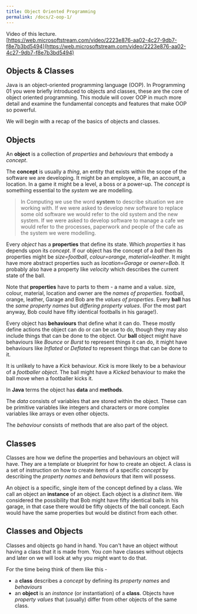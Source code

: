 ```yaml
---
title: Object Oriented Programming
permalink: /docs/2-oop-1/
---
```


Video of this lecture.  
[https://web.microsoftstream.com/video/2223e876-aa02-4c27-9db7-f8e7b3bd5494](https://web.microsoftstream.com/video/2223e876-aa02-4c27-9db7-f8e7b3bd5494)  
## Objects & Classes

Java is an object-oriented programming language (OOP). In Programming 01 you were briefly introduced to objects and classes, these are the core of object oriented programming. This module will cover OOP in much more detail and examine the fundamental concepts and features that make OOP so powerful.  

We will begin with a recap of the basics of objects and classes.  

## Objects

An **object** is a collection of *properties* and *behaviours* that embody a *concept*.   

The **concept** is usually a *thing*, an entity that exists within the scope of the software we are developing. It might be an employee, a file, an account, a location. In a game it might be a level, a boss or a power-up. The *concept* is something essential to the *system* we are modelling.  

>In Computing we use the word **system** to describe situation we are working with. If we were asked to develop new software to replace some old software we would refer to the old system and the new system. If we were asked to develop software to manage a cafe we would refer to the processes, paperwork and people of the cafe as the system we were modelling.  

Every *object* has a **properties** that define its state. Which *properties* it has depends upon its *concept*. If our object has the concept of a *ball* then its properties might be *size=football*, *colour=orange*, *material=leather*. It might have more abstract properties such as *location=Garage* or *owner=Bob*. It probably also have a property like *velocity* which describes the current state of the ball. 

Note that **properties** have to parts to them - a name and a value. size, colour, material, location and owner are the *names of properties*. football, orange, leather, Garage and Bob are the *values of properties*. Every **ball** has the *same property names* but *differing property values*. (For the most part anyway, Bob could have fifty identical footballs in his garage!).  

Every object has **behaviours** that define what it can do. These mostly define actions the object can do or can be use to do, though they may also include things that can be done to the object. Our **ball** object might have behaviours like *Bounce* or *Burst* to represent things it can do, it might have behaviours like *Inflated* or *Deflated* to represent things that can be done to it. 

It is unlikely to have a *Kick* behaviour. *Kick* is more likely to be a behaviour of a *footballer object*. The ball might have a *Kicked* behaviour to make the ball move when a footballer kicks it.  

In **Java** terms the object has **data** and **methods**.  

The *data* consists of variables that are stored within the object. These can be primitive variables like integers and characters or more complex variables like arrays or even other objects.  

The *behaviour* consists of methods that are also part of the object.  

## Classes

Classes are how we define the properties and behaviours an object will have. They are a template or blueprint for how to create an object. A class is a set of instruction on how to create items of a specific *concept* by describing the *property names* and *behaviours* that item will possess.

An object is a specific, single item of the concept defined by a class. We call an object an **instance** of an object. Each object is a *distinct* item. We considered the possibility that Bob might have fifty identical balls in his garage, in that case there would be fifty objects of the ball concept. Each would have the same properties but would be distinct from each other.

## Classes and Objects

Classes and objects go hand in hand. You can't have an object without having a class that it is made from. You *can* have classes without objects and later on we will look at why you might want to do that.  

For the time being think of them like this -
* a **class** describes a *concept* by defining its *property names* and *behaviours*
* an **object** is an *instance* (or instantiation) of a **class**. Objects have *property values* that (usually) differ from other objects of the same class.  